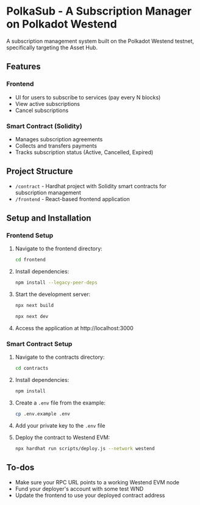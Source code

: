 # PolkaSub - A Subscription Manager on Polkadot Westend

A subscription management system built on the Polkadot Westend testnet, specifically targeting the Asset Hub.

## Features

### Frontend
- UI for users to subscribe to services (pay every N blocks)
- View active subscriptions
- Cancel subscriptions

### Smart Contract (Solidity)
- Manages subscription agreements
- Collects and transfers payments
- Tracks subscription status (Active, Cancelled, Expired)

## Project Structure

- `/contract` - Hardhat project with Solidity smart contracts for subscription management
- `/frontend` - React-based frontend application

## Setup and Installation

### Frontend Setup

1. Navigate to the frontend directory:
   ```bash
   cd frontend
   ```

2. Install dependencies:
   ```bash
   npm install --legacy-peer-deps
   ```

3. Start the development server:
   ```bash
   npx next build
   ```
   ```bash
   npx next dev
   ```

4. Access the application at http://localhost:3000

### Smart Contract Setup

1. Navigate to the contracts directory:
   ```bash
   cd contracts
   ```

2. Install dependencies:
   ```bash
   npm install
   ```

3. Create a `.env` file from the example:
   ```bash
   cp .env.example .env
   ```

4. Add your private key to the `.env` file

5. Deploy the contract to Westend EVM:
   ```bash
   npx hardhat run scripts/deploy.js --network westend
   ```

## To-dos
- Make sure your RPC URL points to a working Westend EVM node
- Fund your deployer's account with some test WND
- Update the frontend to use your deployed contract address
